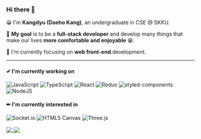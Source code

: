 ### Hi there 👋

😀 I'm __Kangdyu (Daeho Kang)__, an undergraduate in CSE @ SKKU.

🎯 __My goal__ is to be a __full-stack developer__ and develop many things that make our lives __more comfortable and enjoyable__ 😁.

👀 I'm currently focusing on __web front-end__ development.

---

#### ✔ I'm currently working on

![JavaScript](https://img.shields.io/badge/-JavaScript-yellow?style=flat-square)
![TypeScript](https://img.shields.io/badge/-TypeScript-blue?style=flat-square)
![React](https://img.shields.io/badge/-React-61dafb?style=flat-square)
![Redux](https://img.shields.io/badge/-Redux-blueviolet?style=flat-square)
![styled-components](https://img.shields.io/badge/-styled--components-ff69b4?style=flat-square)
![NodeJS](https://img.shields.io/badge/-Node.js-brightgreen?style=flat-square)

#### ✏ I'm currently interested in

![Socket.io](https://img.shields.io/badge/-Socket.io-green?style=flat-square)
![HTML5 Canvas](https://img.shields.io/badge/-Canvas-lightgrey?style=flat-square)
![Three.js](https://img.shields.io/badge/-Three.js-red?style=flat-square)

<a href="https://github.com/anuraghazra/github-readme-stats">
  <img align="center" src="https://github-readme-stats.vercel.app/api/top-langs/?username=Kangdyu&layout=compact" />
</a>
<a href="https://github.com/anuraghazra/github-readme-stats">
  <img align="center" src="https://github-readme-stats.vercel.app/api?username=Kangdyu&show_icons=true&count_private=true" />
</a>

